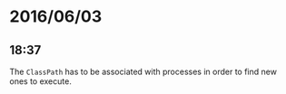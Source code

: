 # 2016/06/03

## 18:37

The `ClassPath` has to be associated with processes in order to find new ones
to execute.

